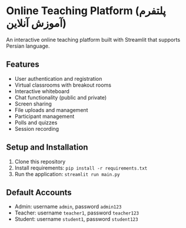 # Online Teaching Platform (پلتفرم آموزش آنلاین)

An interactive online teaching platform built with Streamlit that supports Persian language.

## Features

- User authentication and registration
- Virtual classrooms with breakout rooms
- Interactive whiteboard
- Chat functionality (public and private)
- Screen sharing
- File uploads and management
- Participant management
- Polls and quizzes
- Session recording

## Setup and Installation

1. Clone this repository
2. Install requirements: `pip install -r requirements.txt`
3. Run the application: `streamlit run main.py`

## Default Accounts

- Admin: username `admin`, password `admin123`
- Teacher: username `teacher1`, password `teacher123`
- Student: username `student1`, password `student123`
